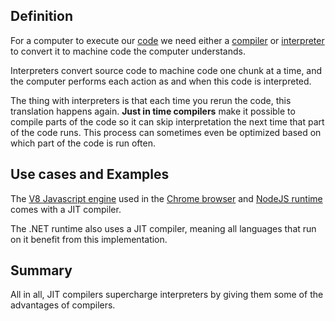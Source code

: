 ## Definition
For a computer to execute our [code](code.md) we need either a [compiler](compiler.md) or [interpreter](interpreter.md) to convert it to machine code the computer understands. 

Interpreters convert source code to machine code one chunk at a time, and the computer performs each action as and when this code is interpreted.

The thing with interpreters is that each time you rerun the code, this translation happens again. **Just in time compilers** make it possible to compile parts of the code so it can skip interpretation the next time that part of the code runs.
This process can sometimes even be optimized based on which part of the code is run often.

## Use cases and Examples

The [V8 Javascript engine](https://v8.dev) used in the [Chrome browser](https://www.google.com/chrome) and [NodeJS runtime](https://nodejs.org/en) comes with a JIT compiler.

The .NET runtime also uses a JIT compiler, meaning all languages that run on it benefit from this implementation.

## Summary
All in all, JIT compilers supercharge interpreters by giving them some of the advantages of compilers.